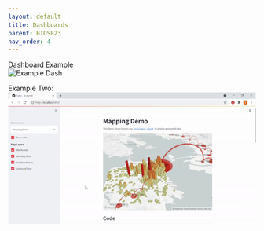 ```yaml
---
layout: default
title: Dashboards
parent: BIOS823
nav_order: 4
---
```


Dashboard Example     
![Example Dash](https://media.giphy.com/media/LFPd8Rbrv3V51ifpsE/giphy.gif)  


Example Two:  
![Example Dash](example_1.gif)  